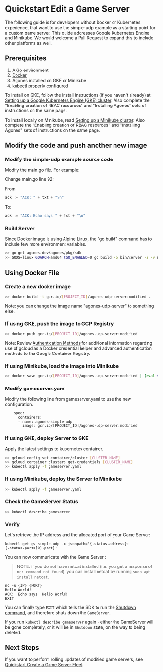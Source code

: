 # Quickstart Edit a Game Server
The following guide is for developers without Docker or Kubernetes experience, that want to use the simple-udp example as a starting point for a custom game server. This guide addresses Google Kubernetes Engine and Minikube.  We would welcome a Pull Request to expand this to include other platforms as well.

## Prerequisites

1. A [Go](https://golang.org/dl/) environment
2. [Docker](https://www.docker.com/get-started/)
3. Agones installed on GKE or Minikube
4. kubectl properly configured

To install on GKE, follow the install instructions (if you haven't already) at
[Setting up a Google Kubernetes Engine (GKE) cluster](../install/README.md#setting-up-a-google-kubernetes-engine-gke-cluster). Also complete the "Enabling creation of RBAC resources" and "Installing Agones" sets of instructions on the same page.

To install locally on Minikube, read [Setting up a Minikube cluster](../install/README.md#setting-up-a-minikube-cluster).  Also complete the "Enabling creation of RBAC resources" and "Installing Agones" sets of instructions on the same page.

## Modify the code and push another new image

### Modify the simple-udp example source code
Modify the main.go file. For example:

Change main.go line 92:

From:
```go
ack := "ACK: " + txt + "\n"
```

To:
```go
ack := "ACK: Echo says " + txt + "\n"
```

### Build Server
Since Docker image is using Alpine Linux, the "go build" command has to include few more environment variables.

```bash
>> go get agones.dev/agones/pkg/sdk
>> GOOS=linux GOARCH=amd64 CGO_ENABLED=0 go build -o bin/server -a -v main.go
```

## Using Docker File

### Create a new docker image
```bash
>> docker build -t gcr.io/[PROJECT_ID]/agones-udp-server:modified .
```

Note: you can change the image name "agones-udp-server" to something else.

### If using GKE, push the image to GCP Registry
```bash
>> docker push gcr.io/[PROJECT_ID]/agones-udp-server:modified
```

Note: Review [Authentication Methods](https://cloud.google.com/container-registry/docs/advanced-authentication)
for additional information regarding use of gcloud as a Docker credential helper
and advanced authentication methods to the Google Container Registry.

### If using Minikube, load the image into Minikube
```bash
>> docker save gcr.io/[PROJECT_ID]/agones-udp-server:modified | (eval $(minikube docker-env) && docker load)
```

### Modify gameserver.yaml
Modify the following line from gameserver.yaml to use the new configuration.

```
    spec:
      containers:
      - name: agones-simple-udp
        image: gcr.io/[PROJECT_ID]/agones-udp-server:modified
```

### If using GKE, deploy Server to GKE
Apply the latest settings to kubernetes container.

```bash
>> gcloud config set container/cluster [CLUSTER_NAME]
>> gcloud container clusters get-credentials [CLUSTER_NAME]
>> kubectl apply -f gameserver.yaml
```

### If using Minikube, deploy the Server to Minikube
```bash
>> kubectl apply -f gameserver.yaml
```


### Check the GameServer Status
```bash
>> kubectl describe gameserver
```

### Verify
Let's retrieve the IP address and the allocated port of your Game Server:

```
kubectl get gs simple-udp -o jsonpath='{.status.address}:{.status.ports[0].port}'
```

You can now communicate with the Game Server :

> NOTE: if you do not have netcat installed
  (i.e. you get a response of `nc: command not found`),
  you can install netcat by running `sudo apt install netcat`.

```
nc -u {IP} {PORT}
Hello World!
ACK:  Echo says  Hello World!
EXIT
```

You can finally type `EXIT` which tells the SDK to run the [Shutdown command](../sdks#shutdown), and therefore shuts down the `GameServer`.  

If you run `kubectl describe gameserver` again - either the GameServer will be gone completely, or it will be in `Shutdown` state, on the way to being deleted.

## Next Steps

If you want to perform rolling updates of modified game servers, see [Quickstart Create a Game Server Fleet](./create_fleet.md).
